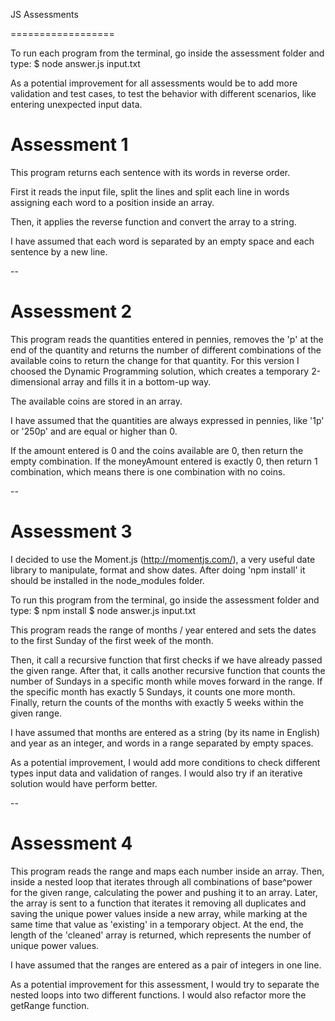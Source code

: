 JS Assessments

==================

To run each program from the terminal, go inside the assessment folder and type:
$ node answer.js input.txt


As a potential improvement for all assessments would be to add more validation and test cases, to test the behavior with different scenarios, like entering unexpected input data.

# Assessment 1

This program returns each sentence with its words in reverse order.

First it reads the input file, split the lines and split each line in words assigning each word to a position inside an array.

Then, it applies the reverse function and convert the array to a string.

I have assumed that each word is separated by an empty space and each sentence by a new line.

--


# Assessment 2

This program reads the quantities entered in pennies, removes the 'p' at the end of the quantity and returns the number of different combinations of the available coins to return the change for that quantity.
For this version I choosed the Dynamic Programming solution, which creates a temporary 2-dimensional array and fills it in a bottom-up way.

The available coins are stored in an array.

I have assumed that the quantities are always expressed in pennies, like '1p' or '250p' and are equal or higher than 0.

If the amount entered is 0 and the coins available are 0, then return the empty combination.
If the moneyAmount entered is exactly 0, then return 1 combination, which means there is one combination with no coins.


--


# Assessment 3

I decided to use the Moment.js (http://momentjs.com/), a very useful date library to manipulate, format and show dates. After doing 'npm install' it should be installed in the node_modules folder.

To run this program from the terminal, go inside the assessment folder and type:
$ npm install
$ node answer.js input.txt

This program reads the range of months / year entered and sets the dates to the first Sunday of the first week of the month.

Then, it call a recursive function that first checks if we have already passed the given range.
After that, it calls another recursive function that counts the number of Sundays in a specific month while moves forward in the range. If the specific month has exactly 5 Sundays, it counts one more month.
Finally, return the counts of the months with exactly 5 weeks within the given range.

I have assumed that months are entered as a string (by its name in English) and year as an integer, and words in a range separated by empty spaces.

As a potential improvement, I would add more conditions to check different types input data and validation of ranges.
I would also try if an iterative solution would have perform better.

--


# Assessment 4

This program reads the range and maps each number inside an array. Then, inside a nested loop that iterates through all combinations of base^power for the given range, calculating the power and pushing it to an array.
Later, the array is sent to a function that iterates it removing all duplicates and saving the unique power values inside a new array, while marking at the same time that value as 'existing' in a temporary object.
At the end, the length of the 'cleaned' array is returned, which represents the number of unique power values.

I have assumed that the ranges are entered as a pair of integers in one line.

As a potential improvement for this assessment, I would try to separate the nested loops into two different functions. I would also refactor more the getRange function.
